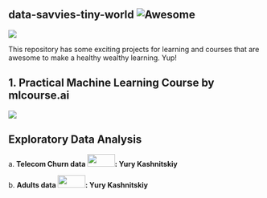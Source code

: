 ## data-savvies-tiny-world ![Awesome](https://cdn.rawgit.com/sindresorhus/awesome/d7305f38d29fed78fa85652e3a63e154dd8e8829/media/badge.svg)


![](https://media.giphy.com/media/jYl67ehKv4IJq/giphy.gif)

This repository has some exciting projects for learning and courses that are awesome to make a healthy wealthy learning. Yup!



## 1. Practical Machine Learning Course by mlcourse.ai
<a href="https://mlcourse.ai" target="_blank"><img src="https://habrastorage.org/files/fd4/502/43d/fd450243dd604b81b9713213a247aa20.jpg"></a>



## Exploratory Data Analysis
a. <b>Telecom Churn data <a href="https://www.kaggle.com/kashnitsky/topic-1-exploratory-data-analysis-with-pandas"><img src="https://www.kaggle.com/static/images/logos/kaggle-logo-transparent-300.png" height=25 width=55></a>: Yury Kashnitskiy </b>

b. <b>Adults data <a href="https://www.kaggle.com/kashnitsky/a1-demo-pandas-and-uci-adult-dataset-solution"><img src="https://www.kaggle.com/static/images/logos/kaggle-logo-transparent-300.png" height=25 width=55></a>: Yury Kashnitskiy </b>

